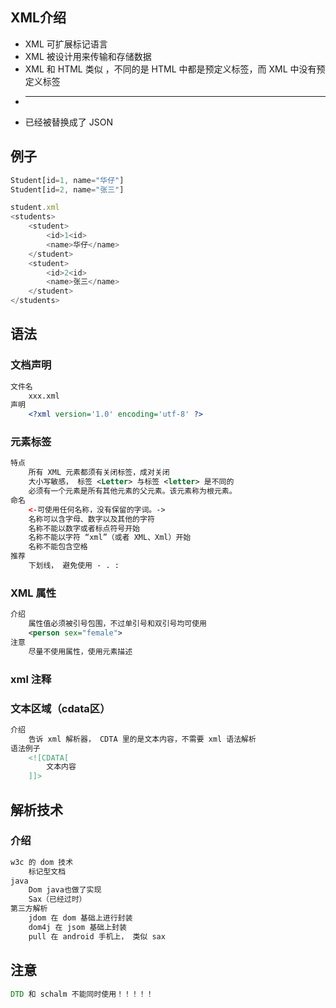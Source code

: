 ## XML介绍

*   XML 可扩展标记语言
*   XML 被设计用来传输和存储数据
*   XML 和 HTML 类似 ，不同的是 HTML 中都是预定义标签，而 XML 中没有预定义标签
*   ------------------------------------------------
*   已经被替换成了 JSON 



## 例子

```js
Student[id=1, name="华仔"]
Student[id=2, name="张三"]

student.xml
<students>
	<student>
    	<id>1<id>
    	<name>华仔</name>
    </student>
	<student>
    	<id>2<id>
    	<name>张三</name>
    </student>
</students>
```

## 语法

### 文档声明

```xml
文件名
	xxx.xml
声明
	<?xml version='1.0' encoding='utf-8' ?>
```



### 元素标签

```xml
特点
	所有 XML 元素都须有关闭标签，成对关闭
	大小写敏感， 标签 <Letter> 与标签 <letter> 是不同的
	必须有一个元素是所有其他元素的父元素。该元素称为根元素。
命名
    <-可使用任何名称，没有保留的字词。->
    名称可以含字母、数字以及其他的字符
    名称不能以数字或者标点符号开始
    名称不能以字符 “xml”（或者 XML、Xml）开始
    名称不能包含空格
推荐
	下划线， 避免使用 - . :        
```



### XML 属性

```xml
介绍
	属性值必须被引号包围，不过单引号和双引号均可使用
	<person sex="female">
注意
	尽量不使用属性，使用元素描述        
```



### xml 注释

### 文本区域（cdata区）

```xml
介绍
	告诉 xml 解析器， CDTA 里的是文本内容，不需要 xml 语法解析
语法例子
	<![CDATA[
		文本内容
	]]>
```





## 解析技术

### 介绍

```xml
w3c 的 dom 技术
	标记型文档
java
	Dom java也做了实现
	Sax（已经过时）
第三方解析
	jdom 在 dom 基础上进行封装
	dom4j 在 jsom 基础上封装
	pull 在 android 手机上， 类似 sax
```

## 注意

```java
DTD 和 schalm 不能同时使用！！！！！
```

